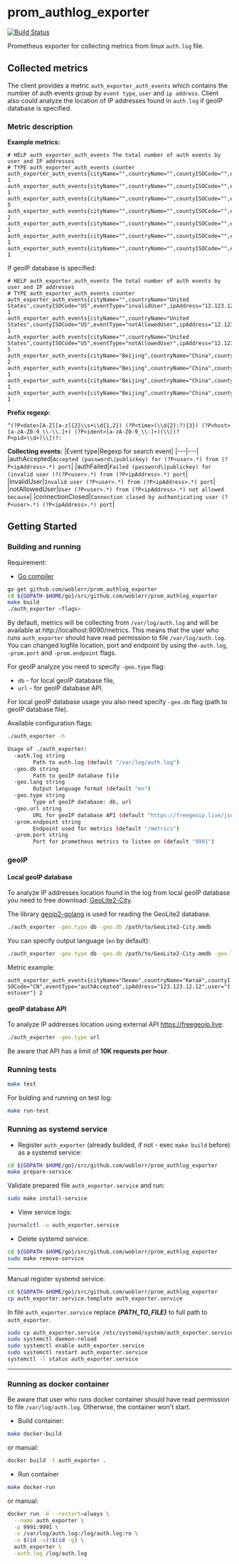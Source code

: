 # prom_authlog_exporter

[![Build Status](https://travis-ci.com/woblerr/prom_authlog_exporter.svg?branch=master)](https://travis-ci.com/woblerr/prom_authlog_exporter)

Prometheus exporter for collecting metrics from linux `auth.log` file.

## Collected metrics

The client provides a metric `auth_exporter_auth_events` which contains the number of auth events group by `event type`, `user` and `ip address`. Client also could analyze the location of IP addresses found in `auth.log` if geoIP database is specified.

### Metric description

**Example metrics:**

```
# HELP auth_exporter_auth_events The total number of auth events by user and IP addresses
# TYPE auth_exporter_auth_events counter
auth_exporter_auth_events{cityName="",countryName="",countyISOCode="",eventType="invalidUser",ipAddress="12.123.12.123",user="support"} 1
auth_exporter_auth_events{cityName="",countryName="",countyISOCode="",eventType="notAllowedUser",ipAddress="12.123.12.123",user="root"} 1
auth_exporter_auth_events{cityName="",countryName="",countyISOCode="",eventType="notAllowedUser",ipAddress="12.123.123.1",user="root"} 5
auth_exporter_auth_events{cityName="",countryName="",countyISOCode="",eventType="authAccepted",ipAddress="123.123.12.12",user="testuser"} 2
auth_exporter_auth_events{cityName="",countryName="",countyISOCode="",eventType="authFailed",ipAddress="123.123.12.12",user="root"} 1
auth_exporter_auth_events{cityName="",countryName="",countyISOCode="",eventType="authFailed",ipAddress="123.123.12.123",user="root"} 1
auth_exporter_auth_events{cityName="",countryName="",countyISOCode="",eventType="connectionClosed",ipAddress="123.123.12.12",user="testuser"} 1
```

If geoIP database is specified:

```
# HELP auth_exporter_auth_events The total number of auth events by user and IP addresses
# TYPE auth_exporter_auth_events counter
auth_exporter_auth_events{cityName="",countryName="United States",countyISOCode="US",eventType="invalidUser",ipAddress="12.123.12.123",user="support"} 1
auth_exporter_auth_events{cityName="",countryName="United States",countyISOCode="US",eventType="notAllowedUser",ipAddress="12.123.12.123",user="root"} 1
auth_exporter_auth_events{cityName="",countryName="United States",countyISOCode="US",eventType="notAllowedUser",ipAddress="12.123.123.1",user="root"} 5
auth_exporter_auth_events{cityName="Beijing",countryName="China",countyISOCode="CN",eventType="authAccepted",ipAddress="123.123.12.12",user="testuser"} 2
auth_exporter_auth_events{cityName="Beijing",countryName="China",countyISOCode="CN",eventType="authFailed",ipAddress="123.123.12.12",user="root"} 1
auth_exporter_auth_events{cityName="Beijing",countryName="China",countyISOCode="CN",eventType="authFailed",ipAddress="123.123.12.123",user="root"} 1
auth_exporter_auth_events{cityName="Beijing",countryName="China",countyISOCode="CN",eventType="connectionClosed",ipAddress="123.123.12.12",user="testuser"} 1
```

**Prefix regexp:**

```
^(?P<date>[A-Z][a-z]{2}\\s+\\d{1,2}) (?P<time>(\\d{2}:?){3}) (?P<host>[a-zA-Z0-9_\\-\\.]+) (?P<ident>[a-zA-Z0-9_\\-]+)(\\[(?P<pid>\\d+)\\])?: 
```

**Collecting events:**
|Event type|Regexp for search event|
|---|---|
|authAccepted|`Accepted (password\|publickey) for (?P<user>.*) from (?P<ipAddress>.*) port`|
|authFailed|`Failed (password\|publickey) for (invalid user )?(?P<user>.*) from (?P<ipAddress>.*) port`|
|invalidUser|`Invalid user (?P<user>.*) from (?P<ipAddress>.*) port`|
|notAllowedUser|`User (?P<user>.*) from (?P<ipAddress>.*) not allowed because`|
|connectionClosed|`Connection closed by authenticating user (?P<user>.*) (?P<ipAddress>.*) port`|

## Getting Started

### Building and running

Requirement:

* [Go compiler](https://golang.org/dl/)

```bash
go get github.com/woblerr/prom_authlog_exporter
cd ${GOPATH-$HOME/go}/src/github.com/woblerr/prom_authlog_exporter
make build
./auth_exporter <flags>
```

By default, metrics will be collecting from `/var/log/auth.log` and will be available at http://localhost:9090/metrics. This means that the user who runs `auth_exporter` should have read permission to file `/var/log/auth.log`. You can changed logfile location, port and endpoint by using the`-auth.log`, `-prom.port` and `-prom.endpoint` flags.

For geoIP analyze you need to specify `-geo.type` flag:
* `db` - for local geoIP database file,
* `url` - for geoIP database API. 

For local geoIP database usage you also need specify `-geo.db` flag (path to geoIP database file).

Available configuration flags:

```bash
./auth_exporter -h

Usage of ./auth_exporter:
  -auth.log string
        Path to auth.log (default "/var/log/auth.log")
  -geo.db string
        Path to geoIP database file
  -geo.lang string
        Output language format (default "en")
  -geo.type string
        Type of geoIP database: db, url
  -geo.url string
        URL for geoIP database API (default "https://freegeoip.live/json/")
  -prom.endpoint string
        Endpoint used for metrics (default "/metrics")
  -prom.port string
        Port for prometheus metrics to listen on (default "9991")
```

### geoIP

#### Local geoIP database

To analyze IP addresses location found in the log from local geoIP database you need to free download: [GeoLite2-City](https://dev.maxmind.com/geoip/geoip2/geolite2/).

The library [geoip2-golang](https://github.com/oschwald/geoip2-golang) is used for reading the GeoLite2 database.

```bash
./auth_exporter -geo.type db -geo.db /path/to/GeoLite2-City.mmdb
```

Уou can specify output language (`en` by default):

```bash
./auth_exporter -geo.type db -geo.db /path/to/GeoLite2-City.mmdb -geo.lang ru
```

Metric example:

`auth_exporter_auth_events{cityName="Пекин",countryName="Китай",countyISOCode="CN",eventType="authAccepted",ipAddress="123.123.12.12",user="testuser"} 2`

#### geoIP database API

To analyze IP addresses location using external API https://freegeoip.live:

```bash
./auth_exporter -geo.type url
```

Be aware that API has a limit of **10K requests per hour**.

### Running tests

```bash
make test
```

For bulding and running on test log:

```bash
make run-test
```

### Running as systemd service

* Register `auth_exporter` (already builded, if not - exec `make build` before) as a systemd service:

```bash
cd ${GOPATH-$HOME/go}/src/github.com/woblerr/prom_authlog_exporter
make prepare-service
```

Validate prepared file `auth_exporter.service` and run:

```bash
sudo make install-service
```

* View service logs:

```bash
journalctl -u auth_exporter.service
```

* Delete systemd service:

```bash
cd ${GOPATH-$HOME/go}/src/github.com/woblerr/prom_authlog_exporter
sudo make remove-service
```

---
Manual register systemd service:

```bash
cd ${GOPATH-$HOME/go}/src/github.com/woblerr/prom_authlog_exporter
cp auth_exporter.service.template auth_exporter.service
```

In file `auth_exporter.service` replace ***{PATH_TO_FILE}*** to full path to `auth_exporter`.

```bash
sudo cp auth_exporter.service /etc/systemd/system/auth_exporter.service
sudo systemctl daemon-reload
sudo systemctl enable auth_exporter.service
sudo systemctl restart auth_exporter.service
systemctl -l status auth_exporter.service
```

---

### Running as docker container

Be aware that user who runs docker container should have read permission to file `/var/log/auth.log`. Otherwise, the container won't start.

* Build container:

```bash
make docker-build
```

or manual:

```bash
docker build -t auth_exporter .
```

* Run container

```bash
make docker-run
```

or manual:

```bash
docker run -d --restart=always \
  --name auth_exporter \
  -p 9991:9991 \
  -v /var/log/auth.log:/log/auth.log:ro \
  -u $(id -u):$(id -g) \
  auth_exporter \
  -auth.log /log/auth.log
```
